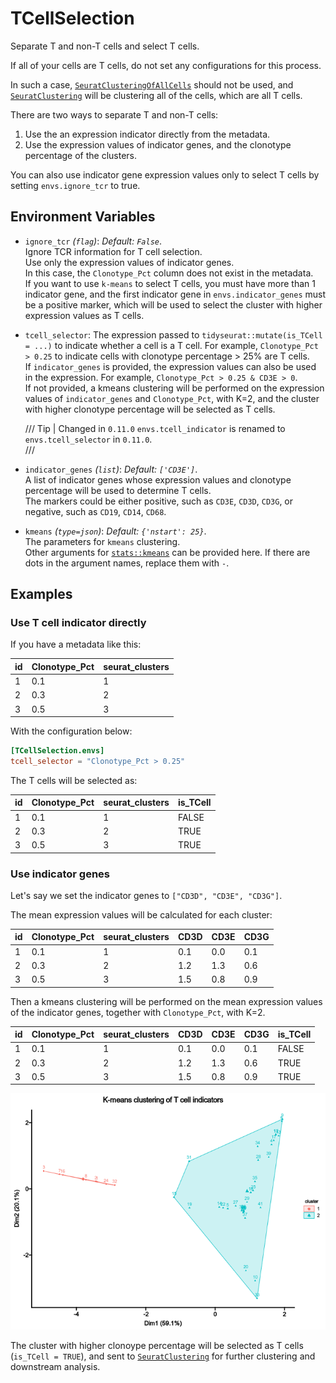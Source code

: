 # TCellSelection

Separate T and non-T cells and select T cells.

If all of your cells are T cells, do not set any configurations for this process.<br />

In such a case, [`SeuratClusteringOfAllCells`](SeuratClusteringOfAllCells.md) should
not be used, and [`SeuratClustering`](SeuratClustering.md) will be clustering all
of the cells, which are all T cells.<br />

There are two ways to separate T and non-T cells:<br />

1. Use the an expression indicator directly from the metadata.<br />
2. Use the expression values of indicator genes, and the clonotype percentage
of the clusters.<br />

You can also use indicator gene expression values only to select T cells by setting
`envs.ignore_tcr` to true.<br />

## Environment Variables

- `ignore_tcr` *(`flag`)*: *Default: `False`*. <br />
    Ignore TCR information for T cell selection.<br />
    Use only the expression values of indicator genes.<br />
    In this case, the `Clonotype_Pct` column does not exist in the metadata.<br />
    If you want to use `k-means` to select T cells, you must have more than
    1 indicator gene, and the first indicator gene in `envs.indicator_genes`
    must be a positive marker, which will be used to select the cluster with
    higher expression values as T cells.<br />
- `tcell_selector`:
    The expression passed to `tidyseurat::mutate(is_TCell = ...)`
    to indicate whether a cell is a T cell. For example, `Clonotype_Pct > 0.25`
    to indicate cells with clonotype percentage > 25% are T cells.<br />
    If `indicator_genes` is provided, the expression values can also be used
    in the expression. For example, `Clonotype_Pct > 0.25 & CD3E > 0`.<br />
    If not provided, a kmeans clustering will be performed on the expression
    values of `indicator_genes` and `Clonotype_Pct`, with K=2, and the cluster
    with higher clonotype percentage will be selected as T cells.<br />

    /// Tip | Changed in `0.11.0`
    `envs.tcell_indicator` is renamed to `envs.tcell_selector` in `0.11.0`.<br />
    ///

- `indicator_genes` *(`list`)*: *Default: `['CD3E']`*. <br />
    A list of indicator genes whose expression values and
    clonotype percentage will be used to determine T cells.<br />
    The markers could be either positive, such as `CD3E`, `CD3D`, `CD3G`, or
    negative, such as `CD19`, `CD14`, `CD68`.<br />

- `kmeans` *(`type=json`)*: *Default: `{'nstart': 25}`*. <br />
    The parameters for `kmeans` clustering.<br />
    Other arguments for [`stats::kmeans`](https://rdrr.io/r/stats/kmeans.html)
    can be provided here. If there are dots in the argument names, replace them
    with `-`.<br />

## Examples


### Use T cell indicator directly

If you have a metadata like this:<br />

| id | Clonotype_Pct | seurat_clusters |
|----|---------------|-----------------|
| 1  | 0.1           | 1               |
| 2  | 0.3           | 2               |
| 3  | 0.5           | 3               |

With the configuration below:<br />

```toml
[TCellSelection.envs]
tcell_selector = "Clonotype_Pct > 0.25"
```

The T cells will be selected as:<br />

| id | Clonotype_Pct | seurat_clusters | is_TCell |
|----|---------------|-----------------|----------|
| 1  | 0.1           | 1               | FALSE    |
| 2  | 0.3           | 2               | TRUE     |
| 3  | 0.5           | 3               | TRUE     |

### Use indicator genes

Let's say we set the indicator genes to `["CD3D", "CD3E", "CD3G"]`.<br />

The mean expression values will be calculated for each cluster:<br />

| id | Clonotype_Pct | seurat_clusters | CD3D | CD3E | CD3G |
|----|---------------|-----------------|------|------|------|
| 1  | 0.1           | 1               | 0.1  | 0.0  | 0.1  |
| 2  | 0.3           | 2               | 1.2  | 1.3  | 0.6  |
| 3  | 0.5           | 3               | 1.5  | 0.8  | 0.9  |

Then a kmeans clustering will be performed on the mean expression values of
the indicator genes, together with `Clonotype_Pct`, with K=2.<br />

| id | Clonotype_Pct | seurat_clusters | CD3D | CD3E | CD3G | is_TCell |
|----|---------------|-----------------|------|------|------|----------|
| 1  | 0.1           | 1               | 0.1  | 0.0  | 0.1  | FALSE    |
| 2  | 0.3           | 2               | 1.2  | 1.3  | 0.6  | TRUE     |
| 3  | 0.5           | 3               | 1.5  | 0.8  | 0.9  | TRUE     |

![kmeans](images/TCellSelection-kmeans.png)

The cluster with higher clonoype percentage will be selected as T cells
(`is_TCell = TRUE`), and sent to
[`SeuratClustering`](SeuratClustering.md) for
further clustering and downstream analysis.<br />

